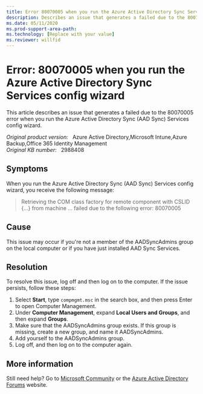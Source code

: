 ```yaml
---
title: Error 80070005 when you run the Azure Active Directory Sync Services config wizard
description: Describes an issue that generates a failed due to the 80070005 error when you run the Azure Active Directory Sync (AAD Sync) Services config wizard. Provides a solution.
ms.date: 05/11/2020
ms.prod-support-area-path: 
ms.technology: [Replace with your value]
ms.reviewer: willfid
---
```

# Error: 80070005 when you run the Azure Active Directory Sync Services config wizard

This article describes an issue that generates a failed due to the 80070005 error when you run the Azure Active Directory Sync (AAD Sync) Services config wizard.

_Original product version:_ &nbsp; Azure Active Directory,Microsoft Intune,Azure Backup,Office 365 Identity Management  
_Original KB number:_ &nbsp; 2988408

## Symptoms

When you run the Azure Active Directory Sync (AAD Sync) Services config wizard, you receive the following message:

> Retrieving the COM class factory for remote component with CSLID {...} from machine ... failed due to the following error: 80070005

## Cause

This issue may occur if you're not a member of the AADSyncAdmins group on the local computer or if you have just installed AAD Sync Services.

## Resolution

To resolve this issue, log off and then log on to the computer. If the issue persists, follow these steps:

1. Select **Start**, type `compmgmt.msc` in the search box, and then press Enter to open Computer Management.
2. Under **Computer Management**, expand **Local Users and Groups**, and then expand **Groups**.
3. Make sure that the AADSyncAdmins group exists. If this group is missing, create a new group, and name it AADSyncAdmins.
4. Add yourself to the AADSyncAdmins group.
5. Log off, and then log on to the computer again.

## More information

Still need help? Go to [Microsoft Community](https://answers.microsoft.com/) or the [Azure Active Directory Forums](https://social.msdn.microsoft.com/Forums) website.
